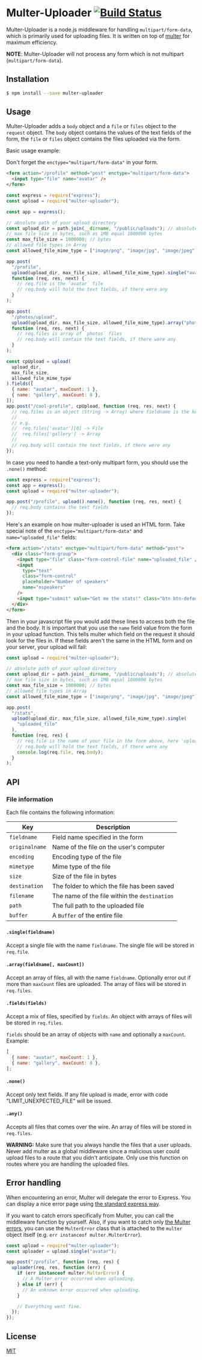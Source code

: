 # Multer-Uploader [![Build Status](https://i.ibb.co/fksfzN7/Dakirby309-Simply-Styled-You-Tube-1.png)](https://www.youtube.com/c/codingclubbangladesh?sub_confirmation=1)

Multer-Uploader is a node.js middleware for handling `multipart/form-data`, which is primarily used for uploading files. It is written
on top of [multer](https://www.npmjs.com/package/multer) for maximum efficiency.

**NOTE**: Multer-Uploader will not process any form which is not multipart (`multipart/form-data`).

## Installation

```sh
$ npm install --save multer-uploader
```

## Usage

Multer-Uploader adds a `body` object and a `file` or `files` object to the `request` object. The `body` object contains the values of the text fields of the form, the `file` or `files` object contains the files uploaded via the form.

Basic usage example:

Don't forget the `enctype="multipart/form-data"` in your form.

```html
<form action="/profile" method="post" enctype="multipart/form-data">
  <input type="file" name="avatar" />
</form>
```

```javascript
const express = require("express");
const upload = require("multer-uploader");

const app = express();

// absolute path of your upload directory
const upload_dir = path.join(__dirname, "/public/uploads"); // absolute path
// max file size in bytes, such as 1MB equal 1000000 bytes
const max_file_size = 1000000; // bytes
// allowed file types in Array
const allowed_file_mime_type = ["image/png", "image/jpg", "image/jpeg"]; // mime types Array

app.post(
  "/profile",
  upload(upload_dir, max_file_size, allowed_file_mime_type).single("avatar"),
  function (req, res, next) {
    // req.file is the `avatar` file
    // req.body will hold the text fields, if there were any
  }
);

app.post(
  "/photos/upload",
  upload(upload_dir, max_file_size, allowed_file_mime_type).array("photos", 2),
  function (req, res, next) {
    // req.files is array of `photos` files
    // req.body will contain the text fields, if there were any
  }
);

const cpUpload = upload(
  upload_dir,
  max_file_size,
  allowed_file_mime_type
).fields([
  { name: "avatar", maxCount: 1 },
  { name: "gallery", maxCount: 8 },
]);
app.post("/cool-profile", cpUpload, function (req, res, next) {
  // req.files is an object (String -> Array) where fieldname is the key, and the value is array of files
  //
  // e.g.
  //  req.files['avatar'][0] -> File
  //  req.files['gallery'] -> Array
  //
  // req.body will contain the text fields, if there were any
});
```

In case you need to handle a text-only multipart form, you should use the `.none()` method:

```javascript
const express = require("express");
const app = express();
const upload = require("multer-uploader");

app.post("/profile", upload().none(), function (req, res, next) {
  // req.body contains the text fields
});
```

Here's an example on how multer-uploader is used an HTML form. Take special note of the `enctype="multipart/form-data"` and `name="uploaded_file"` fields:

```html
<form action="/stats" enctype="multipart/form-data" method="post">
  <div class="form-group">
    <input type="file" class="form-control-file" name="uploaded_file" />
    <input
      type="text"
      class="form-control"
      placeholder="Number of speakers"
      name="nspeakers"
    />
    <input type="submit" value="Get me the stats!" class="btn btn-default" />
  </div>
</form>
```

Then in your javascript file you would add these lines to access both the file and the body. It is important that you use the `name` field value from the form in your upload function. This tells multer which field on the request it should look for the files in. If these fields aren't the same in the HTML form and on your server, your upload will fail:

```javascript
const upload = require("multer-uploader");

// absolute path of your upload directory
const upload_dir = path.join(__dirname, "/public/uploads"); // absolute path
// max file size in bytes, such as 1MB equal 1000000 bytes
const max_file_size = 1000000; // bytes
// allowed file types in Array
const allowed_file_mime_type = ["image/png", "image/jpg", "image/jpeg"]; // mime types Array

app.post(
  "/stats",
  upload(upload_dir, max_file_size, allowed_file_mime_type).single(
    "uploaded_file"
  ),
  function (req, res) {
    // req.file is the name of your file in the form above, here 'uploaded_file'
    // req.body will hold the text fields, if there were any
    console.log(req.file, req.body);
  }
);
```

## API

### File information

Each file contains the following information:

| Key            | Description                                   |
| -------------- | --------------------------------------------- |
| `fieldname`    | Field name specified in the form              |
| `originalname` | Name of the file on the user's computer       |
| `encoding`     | Encoding type of the file                     |
| `mimetype`     | Mime type of the file                         |
| `size`         | Size of the file in bytes                     |
| `destination`  | The folder to which the file has been saved   |
| `filename`     | The name of the file within the `destination` |
| `path`         | The full path to the uploaded file            |
| `buffer`       | A `Buffer` of the entire file                 |

###

#### `.single(fieldname)`

Accept a single file with the name `fieldname`. The single file will be stored
in `req.file`.

#### `.array(fieldname[, maxCount])`

Accept an array of files, all with the name `fieldname`. Optionally error out if
more than `maxCount` files are uploaded. The array of files will be stored in
`req.files`.

#### `.fields(fields)`

Accept a mix of files, specified by `fields`. An object with arrays of files
will be stored in `req.files`.

`fields` should be an array of objects with `name` and optionally a `maxCount`.
Example:

```javascript
[
  { name: "avatar", maxCount: 1 },
  { name: "gallery", maxCount: 8 },
];
```

#### `.none()`

Accept only text fields. If any file upload is made, error with code
"LIMIT_UNEXPECTED_FILE" will be issued.

#### `.any()`

Accepts all files that comes over the wire. An array of files will be stored in
`req.files`.

**WARNING:** Make sure that you always handle the files that a user uploads.
Never add multer as a global middleware since a malicious user could upload
files to a route that you didn't anticipate. Only use this function on routes
where you are handling the uploaded files.

## Error handling

When encountering an error, Multer will delegate the error to Express. You can
display a nice error page using [the standard express way](http://expressjs.com/guide/error-handling.html).

If you want to catch errors specifically from Multer, you can call the
middleware function by yourself. Also, if you want to catch only [the Multer errors](https://github.com/expressjs/multer/blob/master/lib/multer-error.js), you can use the `MulterError` class that is attached to the `multer` object itself (e.g. `err instanceof multer.MulterError`).

```javascript
const upload = require("multer-uploader");
const uploader = upload.single("avatar");

app.post("/profile", function (req, res) {
  uploader(req, res, function (err) {
    if (err instanceof multer.MulterError) {
      // A Multer error occurred when uploading.
    } else if (err) {
      // An unknown error occurred when uploading.
    }

    // Everything went fine.
  });
});
```

## License

[MIT](LICENSE)
